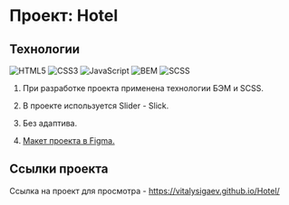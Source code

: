 # Проект: Hotel


## Технологии
![HTML5](https://img.shields.io/badge/-HTML5-e34f26?logo=html5&logoColor=white)
![CSS3](https://img.shields.io/badge/-CSS3-1572b6?logo=css3&logoColor=white)
![JavaScript](https://img.shields.io/badge/-JavaScript-f7df1e?logo=javaScript&logoColor=black)
![BEM](https://img.shields.io/badge/-BEM-yellowgreen)
![SCSS](https://img.shields.io/badge/SCSS-bf4080)

1. При разработке проекта применена технологии БЭМ и SCSS.

2. В проекте используется Slider - Slick.

3. Без адаптива.

4. [Макет проекта в Figma.](https://www.figma.com/file/6EzYufI6wBCbEJaag84PiK/landing?type=design&node-id=0-1&mode=design)

## Ссылки проекта
Ссылка на проект для просмотра - https://vitalysigaev.github.io/Hotel/
